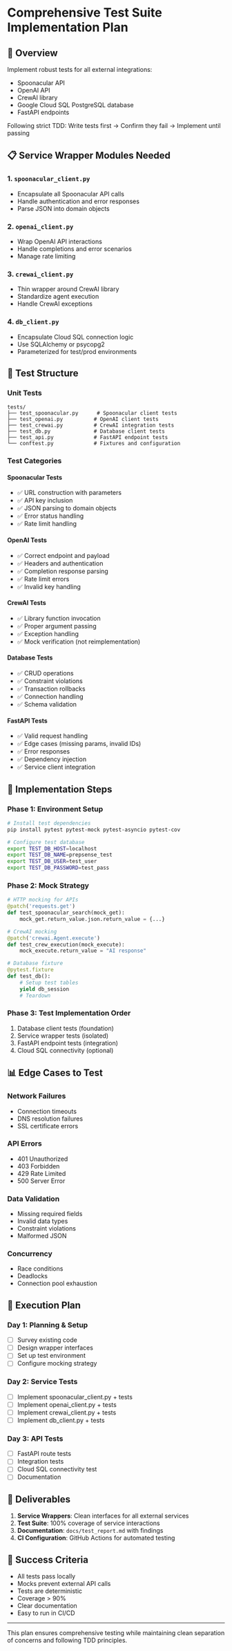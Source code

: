 # Comprehensive Test Suite Implementation Plan

## 🎯 Overview
Implement robust tests for all external integrations:
- Spoonacular API
- OpenAI API
- CrewAI library
- Google Cloud SQL PostgreSQL database
- FastAPI endpoints

Following strict TDD: Write tests first → Confirm they fail → Implement until passing

## 📋 Service Wrapper Modules Needed

### 1. `spoonacular_client.py`
- Encapsulate all Spoonacular API calls
- Handle authentication and error responses
- Parse JSON into domain objects

### 2. `openai_client.py`
- Wrap OpenAI API interactions
- Handle completions and error scenarios
- Manage rate limiting

### 3. `crewai_client.py`
- Thin wrapper around CrewAI library
- Standardize agent execution
- Handle CrewAI exceptions

### 4. `db_client.py`
- Encapsulate Cloud SQL connection logic
- Use SQLAlchemy or psycopg2
- Parameterized for test/prod environments

## 🧪 Test Structure

### Unit Tests
```
tests/
├── test_spoonacular.py      # Spoonacular client tests
├── test_openai.py          # OpenAI client tests
├── test_crewai.py          # CrewAI integration tests
├── test_db.py              # Database client tests
├── test_api.py             # FastAPI endpoint tests
└── conftest.py             # Fixtures and configuration
```

### Test Categories

#### Spoonacular Tests
- ✅ URL construction with parameters
- ✅ API key inclusion
- ✅ JSON parsing to domain objects
- ✅ Error status handling
- ✅ Rate limit handling

#### OpenAI Tests
- ✅ Correct endpoint and payload
- ✅ Headers and authentication
- ✅ Completion response parsing
- ✅ Rate limit errors
- ✅ Invalid key handling

#### CrewAI Tests
- ✅ Library function invocation
- ✅ Proper argument passing
- ✅ Exception handling
- ✅ Mock verification (not reimplementation)

#### Database Tests
- ✅ CRUD operations
- ✅ Constraint violations
- ✅ Transaction rollbacks
- ✅ Connection handling
- ✅ Schema validation

#### FastAPI Tests
- ✅ Valid request handling
- ✅ Edge cases (missing params, invalid IDs)
- ✅ Error responses
- ✅ Dependency injection
- ✅ Service client integration

## 🔧 Implementation Steps

### Phase 1: Environment Setup
```bash
# Install test dependencies
pip install pytest pytest-mock pytest-asyncio pytest-cov

# Configure test database
export TEST_DB_HOST=localhost
export TEST_DB_NAME=prepsense_test
export TEST_DB_USER=test_user
export TEST_DB_PASSWORD=test_pass
```

### Phase 2: Mock Strategy
```python
# HTTP mocking for APIs
@patch('requests.get')
def test_spoonacular_search(mock_get):
    mock_get.return_value.json.return_value = {...}

# CrewAI mocking
@patch('crewai.Agent.execute')
def test_crew_execution(mock_execute):
    mock_execute.return_value = "AI response"

# Database fixture
@pytest.fixture
def test_db():
    # Setup test tables
    yield db_session
    # Teardown
```

### Phase 3: Test Implementation Order
1. Database client tests (foundation)
2. Service wrapper tests (isolated)
3. FastAPI endpoint tests (integration)
4. Cloud SQL connectivity (optional)

## 📊 Edge Cases to Test

### Network Failures
- Connection timeouts
- DNS resolution failures
- SSL certificate errors

### API Errors
- 401 Unauthorized
- 403 Forbidden
- 429 Rate Limited
- 500 Server Error

### Data Validation
- Missing required fields
- Invalid data types
- Constraint violations
- Malformed JSON

### Concurrency
- Race conditions
- Deadlocks
- Connection pool exhaustion

## 🚀 Execution Plan

### Day 1: Planning & Setup
- [ ] Survey existing code
- [ ] Design wrapper interfaces
- [ ] Set up test environment
- [ ] Configure mocking strategy

### Day 2: Service Tests
- [ ] Implement spoonacular_client.py + tests
- [ ] Implement openai_client.py + tests
- [ ] Implement crewai_client.py + tests
- [ ] Implement db_client.py + tests

### Day 3: API Tests
- [ ] FastAPI route tests
- [ ] Integration tests
- [ ] Cloud SQL connectivity test
- [ ] Documentation

## 📝 Deliverables

1. **Service Wrappers**: Clean interfaces for all external services
2. **Test Suite**: 100% coverage of service interactions
3. **Documentation**: `docs/test_report.md` with findings
4. **CI Configuration**: GitHub Actions for automated testing

## 🎯 Success Criteria

- All tests pass locally
- Mocks prevent external API calls
- Tests are deterministic
- Coverage > 90%
- Clear documentation
- Easy to run in CI/CD

---

This plan ensures comprehensive testing while maintaining clean separation of concerns and following TDD principles.